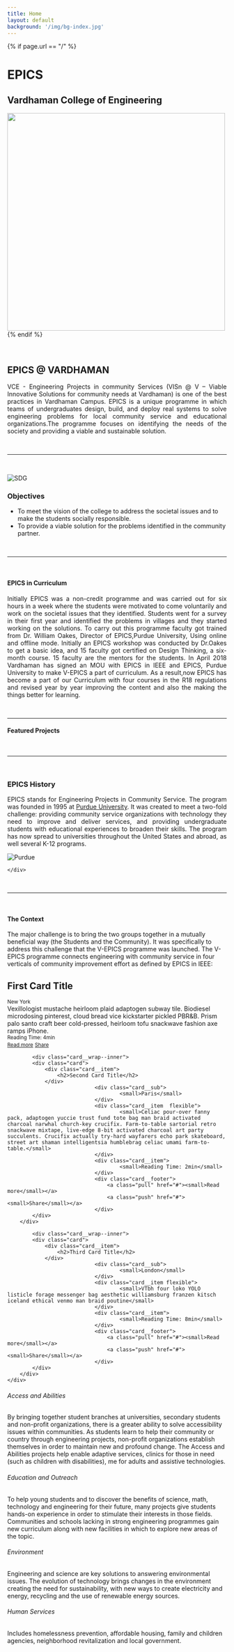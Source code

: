 ```yaml
---
title: Home
layout: default
background: '/img/bg-index.jpg'
---
```


<!-- Home Intro
================================================== -->
{% if page.url == "/" %} 
<div class="rounded mb-5 hero">
  <div class="row align-items-center justify-content-between">
    <div class="col-md-6">
      <h1 class="font-weight-bold mb-4 serif-font">EPICS</h1>
      <h2 class="mb-4">Vardhaman College of Engineering</h2>
      <!--a href="{{site.baseurl}}/about" class="btn btn-dark text-white px-5 btn-lg">About me</a-->
    </div>
    <div class="col-md-6 text-right pl-0 pl-lg-4">
      <img class="intro" height="500" src="{{site.baseurl}}/assets/images/intro.png">      
    </div>
  </div>
</div>
{% endif %}

&nbsp;
## EPICS @ VARDHAMAN
<p align="justify">VCE - Engineering Projects in community Services (VISn @ V – Viable Innovative Solutions for community needs at Vardhaman) is one of the best practices in Vardhaman Campus. EPICS is a unique programme in which teams of undergraduates design, build, and deploy real systems to solve engineering problems for local community service and educational organizations.The programme focuses on identifying the needs of the society and providing a viable and sustainable solution.</p>
&nbsp;

---

&nbsp;
<div class="container">
	<div class="row justify-content-between">
		<div class="col-lg-5 d-flex align-items-center justify-content-center about-img">
			<img alt="SDG" src="assets/images/sdg.jpg">
		</div>
		<div class="col-lg-6 pt-5 pt-lg-0">
			<h3>Objectives</h3>
			<p></p>
			<ul>
				<li>To meet the vision of the college to address the societal issues and to make the students socially responsible.</li>  
				<li>To provide a viable solution for the problems identified in the community partner.</li>  
			</ul>
		</div>
	</div>
</div>
&nbsp;

---

&nbsp;
#### EPICS in Curriculum
<p align="justify">Initially EPICS was a non-credit programme and was carried out for six hours in a week where the students were motivated to come voluntarily and work on the societal issues that they identified. Students went for a survey in their first year and identified the problems in villages and they started working on the solutions. To carry out this programme faculty got trained from Dr. William Oakes, Director of EPICS,Purdue University, Using online and offline mode. Initially an EPICS workshop was conducted by Dr.Oakes to get a basic idea, and 15 faculty got certified on Design Thinking, a six-month course. 15 faculty are the mentors for the students. In April 2018 Vardhaman has signed an MOU with EPICS in IEEE and EPICS, Purdue University to make V-EPICS a part of curriculum. As a result,now EPICS has become a part of our Curriculum with four courses in the R18 regulations and revised year by year improving the content and also the making the things better for learning.</p>
&nbsp;

---

#### Featured Projects

&nbsp;

---

&nbsp;
<div class="container">
	<div class="row justify-content-between">
		<div class="col-lg-6 pt-5 pt-lg-0">
			<h3>EPICS History</h3>
			<p></p>
			<p align="justify">EPICS stands for Engineering Projects in Community Service. The program was founded in 1995 at <a href="https://engineering.purdue.edu/EPICS/"  target="_blank"> Purdue University</a>. It was created to meet a two-fold challenge: providing community service organizations with technology they need to improve and deliver services, and providing undergraduate students with educational experiences to broaden their skills. The program has now spread to universities throughout the United States and abroad, as well several K-12 programs.</p>
		</div>
		<div class="col-lg-5 d-flex align-items-center justify-content-center about-img">
			<img alt="Purdue" src="assets/images/purdue.jpg">
		</div>

	</div>
</div>
&nbsp;

---

&nbsp;

#### The Context
The major challenge is to bring the two groups together in a mutually beneficial way (the Students and the Community). It was specifically to address this challenge that the V-EPICS programme was launched. The V-EPICS programme connects engineering with community service in four verticals of community improvement effort as defined by EPICS in IEEE:


<div class="card__wrap--outer">
        <div class="card__wrap--inner">
            <div class="card">
                <div class="card__item">
                    <h2>First Card Title</h2>
                </div>
								<div class="card__sub">
										<small>New York</small>
								</div>
								<div class="card__item flexible">
										Vexillologist mustache heirloom plaid adaptogen subway tile. Biodiesel microdosing pinterest, cloud bread vice kickstarter pickled PBR&B. Prism palo santo craft beer cold-pressed, heirloom tofu snackwave fashion axe ramps iPhone.
								</div>
								<div class="card__item">
										<small>Reading Time: 4min</small>
								</div>
								<div class="card__footer">
									<a class="pull" href="#"><small>Read more</small></a>
									<a class="push" href="#"><small>Share</small></a>
								</div>
            </div>
        </div>
			
			<div class="card__wrap--inner">
            <div class="card">
                <div class="card__item">
                    <h2>Second Card Title</h2>
                </div>
								<div class="card__sub">
										<small>Paris</small>
								</div>
								<div class="card__item  flexible">
										<small>Celiac pour-over fanny pack, adaptogen yuccie trust fund tote bag man braid activated charcoal narwhal church-key crucifix. Farm-to-table sartorial retro snackwave mixtape, live-edge 8-bit activated charcoal art party succulents. Crucifix actually try-hard wayfarers echo park skateboard, street art shaman intelligentsia humblebrag celiac umami farm-to-table.</small>
								</div>
								<div class="card__item">
										<small>Reading Time: 2min</small>
								</div>
								<div class="card__footer">
									<a class="pull" href="#"><small>Read more</small></a>
									<a class="push" href="#"><small>Share</small></a>
								</div>
            </div>
        </div>
			
			<div class="card__wrap--inner">
            <div class="card">
                <div class="card__item">
                    <h2>Third Card Title</h2>
                </div>
								<div class="card__sub">
										<small>London</small>
								</div>
								<div class="card__item flexible">
										<small>VTbh four loko YOLO listicle forage messenger bag aesthetic williamsburg franzen kitsch iceland ethical venmo man braid poutine</small>
								</div>
								<div class="card__item">
										<small>Reading Time: 8min</small>
								</div>
								<div class="card__footer">
									<a class="pull" href="#"><small>Read more</small></a>
									<a class="push" href="#"><small>Share</small></a>
								</div>
            </div>
        </div>
    </div>




###### Access and Abilities
By bringing together student branches at universities, secondary students and non-profit organizations, there is a greater ability to solve accessibility issues within communities. As students learn to help their community or country through engineering projects, non-profit organizations establish themselves in order to maintain new and profound change. The Access and Abilities projects help enable adaptive services, clinics for those in need (such as children with disabilities), me for adults and assistive technologies.

###### Education and Outreach
To help young students and to discover the benefits of science, math, technology and engineering for their future, many projects give students hands-on experience in order to stimulate their interests in those fields. Communities and schools lacking in strong engineering programmes gain new curriculum along with new facilities in which to explore new areas of the topic.

###### Environment
Engineering and science are key solutions to answering environmental issues. The evolution of technology brings changes in the environment creating the need for sustainability, with new ways to create electricity and energy, recycling and the use of renewable energy sources.

###### Human Services
Includes homelessness prevention, affordable housing, family and children agencies, neighborhood revitalization and local government.
